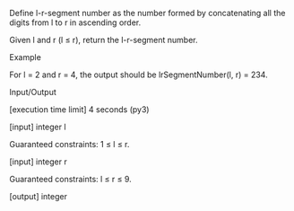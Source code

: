 Define l-r-segment number as the number formed by concatenating all the digits from l to r in ascending order.

Given l and r (l ≤ r), return the l-r-segment number.

Example

For l = 2 and r = 4, the output should be
lrSegmentNumber(l, r) = 234.

Input/Output

[execution time limit] 4 seconds (py3)

[input] integer l

Guaranteed constraints:
1 ≤ l ≤ r.

[input] integer r

Guaranteed constraints:
l ≤ r ≤ 9.

[output] integer